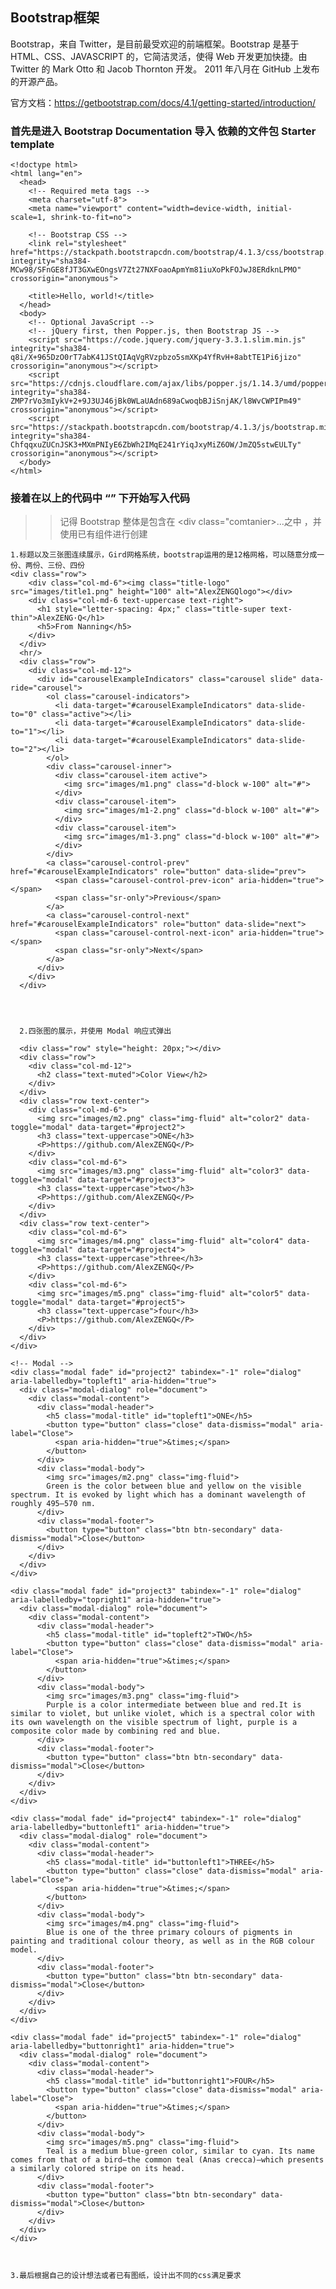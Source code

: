 ## Bootstrap框架
Bootstrap，来自 Twitter，是目前最受欢迎的前端框架。Bootstrap 是基于 HTML、CSS、JAVASCRIPT 的，它简洁灵活，使得 Web 开发更加快捷。由 Twitter 的 Mark Otto 和 Jacob Thornton 开发。 2011 年八月在 GitHub 上发布的开源产品。

官方文档：https://getbootstrap.com/docs/4.1/getting-started/introduction/

### 首先是进入 Bootstrap Documentation 导入 依赖的文件包 Starter template
```
<!doctype html>
<html lang="en">
  <head>
    <!-- Required meta tags -->
    <meta charset="utf-8">
    <meta name="viewport" content="width=device-width, initial-scale=1, shrink-to-fit=no">

    <!-- Bootstrap CSS -->
    <link rel="stylesheet" href="https://stackpath.bootstrapcdn.com/bootstrap/4.1.3/css/bootstrap.min.css" integrity="sha384-MCw98/SFnGE8fJT3GXwEOngsV7Zt27NXFoaoApmYm81iuXoPkFOJwJ8ERdknLPMO" crossorigin="anonymous">

    <title>Hello, world!</title>
  </head>
  <body>
    <!-- Optional JavaScript -->
    <!-- jQuery first, then Popper.js, then Bootstrap JS -->
    <script src="https://code.jquery.com/jquery-3.3.1.slim.min.js" integrity="sha384-q8i/X+965DzO0rT7abK41JStQIAqVgRVzpbzo5smXKp4YfRvH+8abtTE1Pi6jizo" crossorigin="anonymous"></script>
    <script src="https://cdnjs.cloudflare.com/ajax/libs/popper.js/1.14.3/umd/popper.min.js" integrity="sha384-ZMP7rVo3mIykV+2+9J3UJ46jBk0WLaUAdn689aCwoqbBJiSnjAK/l8WvCWPIPm49" crossorigin="anonymous"></script>
    <script src="https://stackpath.bootstrapcdn.com/bootstrap/4.1.3/js/bootstrap.min.js" integrity="sha384-ChfqqxuZUCnJSK3+MXmPNIyE6ZbWh2IMqE241rYiqJxyMiZ6OW/JmZQ5stwEULTy" crossorigin="anonymous"></script>
  </body>
</html>
```

### 接着在以上的代码中 “<body>” 下开始写入代码
  >>记得 Bootstrap 整体是包含在 <div class="comtanier>...</div>之中 ，并使用已有组件进行创建
    
    1.标题以及三张图连续展示，Gird网格系统，bootstrap运用的是12格网格，可以随意分成一份、两份、三份、四份
    <div class="row">
        <div class="col-md-6"><img class="title-logo" src="images/title1.png" height="100" alt="AlexZENGQlogo"></div>
        <div class="col-md-6 text-uppercase text-right">
          <h1 style="letter-spacing: 4px;" class="title-super text-thin">AlexZENG·Q</h1>
          <h5>From Nanning</h5>
        </div>
      </div>
      <hr/>
      <div class="row">
        <div class="col-md-12">
          <div id="carouselExampleIndicators" class="carousel slide" data-ride="carousel">
            <ol class="carousel-indicators">
              <li data-target="#carouselExampleIndicators" data-slide-to="0" class="active"></li>
              <li data-target="#carouselExampleIndicators" data-slide-to="1"></li>
              <li data-target="#carouselExampleIndicators" data-slide-to="2"></li>
            </ol>
            <div class="carousel-inner">
              <div class="carousel-item active">
                <img src="images/m1.png" class="d-block w-100" alt="#">
              </div>
              <div class="carousel-item">
                <img src="images/m1-2.png" class="d-block w-100" alt="#">
              </div>
              <div class="carousel-item">
                <img src="images/m1-3.png" class="d-block w-100" alt="#">
              </div>
            </div>
            <a class="carousel-control-prev" href="#carouselExampleIndicators" role="button" data-slide="prev">
              <span class="carousel-control-prev-icon" aria-hidden="true"></span>
              <span class="sr-only">Previous</span>
            </a>
            <a class="carousel-control-next" href="#carouselExampleIndicators" role="button" data-slide="next">
              <span class="carousel-control-next-icon" aria-hidden="true"></span>
              <span class="sr-only">Next</span>
            </a>
          </div>
        </div>  
      </div>
      
      
      
      
      2.四张图的展示，并使用 Modal 响应式弹出
      
      <div class="row" style="height: 20px;"></div>
      <div class="row">
        <div class="col-md-12">
          <h2 class="text-muted">Color View</h2>
        </div> 
      </div>
      <div class="row text-center">
        <div class="col-md-6">
          <img src="images/m2.png" class="img-fluid" alt="color2" data-toggle="modal" data-target="#project2">
          <h3 class="text-uppercase">ONE</h3>
          <P>https://github.com/AlexZENGQ</P>
        </div>
        <div class="col-md-6">
          <img src="images/m3.png" class="img-fluid" alt="color3" data-toggle="modal" data-target="#project3">
          <h3 class="text-uppercase">two</h3>
          <P>https://github.com/AlexZENGQ</P>
        </div>
      </div>
      <div class="row text-center">
        <div class="col-md-6">
          <img src="images/m4.png" class="img-fluid" alt="color4" data-toggle="modal" data-target="#project4">
          <h3 class="text-uppercase">three</h3>
          <P>https://github.com/AlexZENGQ</P>
        </div>
        <div class="col-md-6">
          <img src="images/m5.png" class="img-fluid" alt="color5" data-toggle="modal" data-target="#project5">
          <h3 class="text-uppercase">four</h3>
          <P>https://github.com/AlexZENGQ</P>
        </div>
      </div>
    </div>

    <!-- Modal -->
    <div class="modal fade" id="project2" tabindex="-1" role="dialog" aria-labelledby="topleft1" aria-hidden="true">
      <div class="modal-dialog" role="document">
        <div class="modal-content">
          <div class="modal-header">
            <h5 class="modal-title" id="topleft1">ONE</h5>
            <button type="button" class="close" data-dismiss="modal" aria-label="Close">
              <span aria-hidden="true">&times;</span>
            </button>
          </div>
          <div class="modal-body">
            <img src="images/m2.png" class="img-fluid">
            Green is the color between blue and yellow on the visible spectrum. It is evoked by light which has a dominant wavelength of roughly 495–570 nm. 
          </div>
          <div class="modal-footer">
            <button type="button" class="btn btn-secondary" data-dismiss="modal">Close</button>
          </div>
        </div>
      </div>
    </div>

    <div class="modal fade" id="project3" tabindex="-1" role="dialog" aria-labelledby="topright1" aria-hidden="true">
      <div class="modal-dialog" role="document">
        <div class="modal-content">
          <div class="modal-header">
            <h5 class="modal-title" id="topleft2">TWO</h5>
            <button type="button" class="close" data-dismiss="modal" aria-label="Close">
              <span aria-hidden="true">&times;</span>
            </button>
          </div>
          <div class="modal-body">
            <img src="images/m3.png" class="img-fluid">
            Purple is a color intermediate between blue and red.It is similar to violet, but unlike violet, which is a spectral color with its own wavelength on the visible spectrum of light, purple is a composite color made by combining red and blue.
          </div>
          <div class="modal-footer">
            <button type="button" class="btn btn-secondary" data-dismiss="modal">Close</button>
          </div>
        </div>
      </div>
    </div>

    <div class="modal fade" id="project4" tabindex="-1" role="dialog" aria-labelledby="buttonleft1" aria-hidden="true">
      <div class="modal-dialog" role="document">
        <div class="modal-content">
          <div class="modal-header">
            <h5 class="modal-title" id="buttonleft1">THREE</h5>
            <button type="button" class="close" data-dismiss="modal" aria-label="Close">
              <span aria-hidden="true">&times;</span>
            </button>
          </div>
          <div class="modal-body">
            <img src="images/m4.png" class="img-fluid">
            Blue is one of the three primary colours of pigments in painting and traditional colour theory, as well as in the RGB colour model.
          </div>
          <div class="modal-footer">
            <button type="button" class="btn btn-secondary" data-dismiss="modal">Close</button>
          </div>
        </div>
      </div>
    </div>

    <div class="modal fade" id="project5" tabindex="-1" role="dialog" aria-labelledby="buttonright1" aria-hidden="true">
      <div class="modal-dialog" role="document">
        <div class="modal-content">
          <div class="modal-header">
            <h5 class="modal-title" id="buttonright1">FOUR</h5>
            <button type="button" class="close" data-dismiss="modal" aria-label="Close">
              <span aria-hidden="true">&times;</span>
            </button>
          </div>
          <div class="modal-body">
            <img src="images/m5.png" class="img-fluid">
            Teal is a medium blue-green color, similar to cyan. Its name comes from that of a bird—the common teal (Anas crecca)—which presents a similarly colored stripe on its head. 
          </div>
          <div class="modal-footer">
            <button type="button" class="btn btn-secondary" data-dismiss="modal">Close</button>
          </div>
        </div>
      </div>
    </div>
    
    
    
    3.最后根据自己的设计想法或者已有图纸，设计出不同的css满足要求


